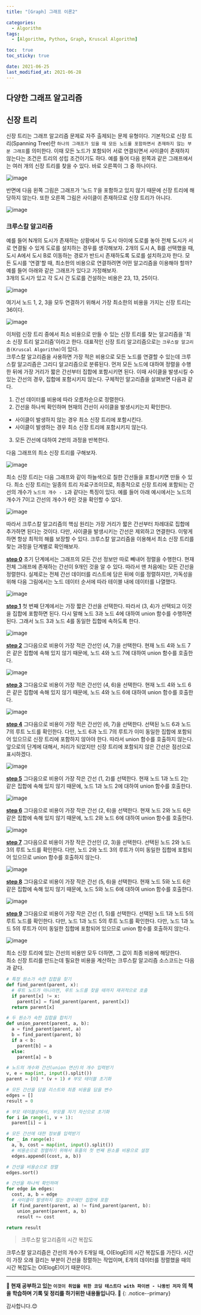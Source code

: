 ```yaml
---
title: "[Graph] 그래프 이론2"

categories:
  - Algorithm
tags:
  - [Algorithm, Python, Graph, Kruscal Algorithm]

toc:  true
toc_sticky: true

date: 2021-06-25
last_modified_at: 2021-06-28
---
```


## 다양한 그래프 알고리즘  

## 신장 트리  

신장 트리는 그래프 알고리즘 문제로 자주 출제되는 문제 유형이다. 기본적으로 신장 트리(Spanning Tree)란 `하나의 그래프가 있을 때 모든 노드를 포함하면서 존재하지 않는 부분 그래프`를 의미한다. 이때 모든 노드가 포함되어 서로 연결되면서 사이클이 존재하지 않는다는 조건은 트리의 성립 조건이기도 하다. 예를 들어 다음 왼쪽과 같은 그래프에서는 여러 개의 신장 트리를 찾을 수 있다. 바로 오른쪽이 그 중 하나이다.  

![image](https://user-images.githubusercontent.com/37467408/123352256-e1352080-d599-11eb-91bf-ab84f44ff51a.PNG)  

반면에 다음 왼쪽 그림은 그래프가 '노드 1'을 포함하고 있지 않기 때문에 신장 트리에 해당하지 않는다. 또한 오른쪽 그림은 사이클이 존재하므로 신장 트리가 아니다.  

![image](https://user-images.githubusercontent.com/37467408/123352324-04f86680-d59a-11eb-9d24-9c7f3d39b290.PNG)  

### 크루스칼 알고리즘  

예를 들어 N개의 도시가 존재하는 상황에서 두 도시 아이에 도로를 놓아 전체 도시가 서로 연결될 수 있게 도로를 설치하는 경우를 생각해보자. 2개의 도시 A, B를 선택했을 때, 도시 A에서 도시 B로 이동하는 경로가 반드시 존재하도록 도로를 설치하고자 한다. 모든 도시를 '연결'할 때, 최소한의 비용으로 연결하려면 어떤 알고리즘을 이용해야 할까?  
예를 들어 아래와 같은 그래프가 있다고 가정해보자.  
3개의 도시가 있고 각 도시 간 도로를 건설하는 비용은 23, 13, 25이다.  

![image](https://user-images.githubusercontent.com/37467408/123352575-894ae980-d59a-11eb-812e-1756d3b979dc.PNG)  

여기서 노드 1, 2, 3을 모두 연결하기 위해서 가장 최소한의 비용을 가지는 신장 트리는 36이다.  

![image](https://user-images.githubusercontent.com/37467408/123352620-a67fb800-d59a-11eb-8ff6-d26ff9a64d76.PNG)  

이처럼 신장 트리 중에서 최소 비용으로 만들 수 있는 신장 트리를 찾는 알고리즘을 '최소 신장 트리 알고리즘'이라고 한다. 대표적인 신장 트리 알고리즘으로는 `크루스칼 알고리즘(Kruscal Algorithm)`이 있다.  
크루스칼 알고리즘을 사용하면 가장 적은 비용으로 모든 노드를 연결할 수 있는데 크루스칼 알고리즘은 그리디 알고리즘으로 분류된다. 먼저 모든 노드에 대하여 정렬을 수행한 뒤에 가장 거리가 짧은 간선부터 집합에 포함시키면 된다. 이때 사이클을 발생시킬 수 있는 간선의 경우, 집합에 포함시키지 않는다. 구체적인 알고리즘을 살펴보면 다음과 같다.  

1. 간선 데이터를 비용에 따라 오름차순으로 정렬한다.  
2. 간선을 하나씩 확인하며 현재의 간선이 사이클을 발생시키는지 확인한다.  
- 사이클이 발생하지 않는 경우 최소 신장 트리에 포함시킨다.  
- 사이클이 발생하는 경우 최소 신장 트리에 포함시키지 않는다.  
3. 모든 간선에 대하여 2번의 과정을 반복한다.  

다음 그래프의 최소 신장 트리를 구해보자.  

![image](https://user-images.githubusercontent.com/37467408/123353179-e85d2e00-d59b-11eb-98e9-6274cb709e2a.PNG)  

최소 신장 트리는 다음 그래프와 같이 하늘색으로 칠한 간선들을 포함시키면 만들 수 있다. 최소 신장 트리는 일종의 트리 자료구조이므로, 최종적으로 신장 트리에 포함되는 간선의 개수가 `노드의 개수 - 1`과 같다는 특징이 있다. 예를 들어 아래 예시에서는 노드의 개수가 7이고 간선의 개수가 6인 것을 확인할 수 있다.  

![image](https://user-images.githubusercontent.com/37467408/123353997-b2b94480-d59d-11eb-9e54-fe1db37571d7.PNG)  

따라서 크루스칼 알고리즘의 핵심 원리는 가장 거리가 짧은 간선부터 차례대로 집합에 추가하면 된다는 것이다. 다만, 사이클을 발생시키는 간선은 제외하고 연결한다. 이렇게 하면 항상 최적의 해를 보장할 수 있다. 크루스칼 알고리즘을 이용해서 최소 신장 트리를 찾는 과정을 단계별로 확인해보자.  

**<u>step 0</u>** 초기 단계에서는 그래프의 모든 간선 정보만 따로 빼내어 정렬을 수행한다. 현재 전체 그래프에 존재하는 간선이 9개인 것을 알 수 있다. 따라서 맨 처음에는 모든 간선을 정렬한다. 실제로는 전체 간선 데이터를 리스트에 담은 뒤에 이를 정렬하지만, 가독성을 위해 다음 그림에서는 노드 데이터 순서에 따라 테이블 내에 데이터를 나열했다.  

![image](https://user-images.githubusercontent.com/37467408/123356295-6290b100-d5a2-11eb-8f2e-1fa4401b43fb.PNG)  

**<u>step 1</u>** 첫 번째 단계에서는 가장 짧은 간선을 선택한다. 따라서 (3, 4)가 선택되고 이것을 집합에 포함하면 된다. 다시 말해 노드 3과 노드 4에 대하여 union 함수를 수행하면 된다. 그래서 노드 3과 노드 4를 동일한 집합에 속하도록 한다.  

![image](https://user-images.githubusercontent.com/37467408/123373050-aba32e00-d5bf-11eb-98cb-c3a13c7559e5.PNG)  

**<u>step 2</u>** 그다음으로 비용이 가장 적은 간선인 (4, 7)을 선택한다. 현재 노드 4와 노드 7은 같은 집합에 속해 있지 않기 때문에, 노드 4와 노드 7에 대하여 union 함수를 호출한다.  

![image](https://user-images.githubusercontent.com/37467408/123373253-08064d80-d5c0-11eb-9275-dd51c39b2b4a.PNG)  

**<u>step 3</u>** 그다음으로 비용이 가장 적은 간선인 (4, 6)을 선택한다. 현재 노드 4와 노드 6은 같은 집합에 속해 있지 않기 때문에, 노드 4와 노드 6에 대하여 union 함수를 호출한다.  

![image](https://user-images.githubusercontent.com/37467408/123373394-46037180-d5c0-11eb-8b34-aa08b71b56b6.PNG)  

**<u>step 4</u>** 그다음으로 비용이 가장 적은 간선인 (6, 7)을 선택한다. 선택된 노드 6과 노드 7의 루트 노드를 확인한다. 다만, 노드 6과 노드 7의 루트가 이미 동일한 집합에 포함되어 있으므로 신장 트리에 포함하지 않아야 한다. 따라서 union 함수를 호출하지 않는다. 앞으로의 단계에 대해서, 처리가 되었지만 신장 트리에 포함되지 않은 간선은 점선으로 표시하겠다.  

![image](https://user-images.githubusercontent.com/37467408/123373594-9549a200-d5c0-11eb-86f3-8c7e36465edd.PNG)  

**<u>step 5</u>** 그다음으로 비용이 가장 작은 간선 (1, 2)를 선택한다. 현재 노드 1과 노드 2는 같은 집합에 속해 있지 않기 때문에, 노드 1과 노드 2에 대하여 union 함수를 호출한다.  

![image](https://user-images.githubusercontent.com/37467408/123373679-bf9b5f80-d5c0-11eb-9ddb-af71c2e7b434.PNG)  

**<u>step 6</u>** 그다음으로 비용이 가장 작은 간선 (2, 6)을 선택한다. 현재 노드 2와 노드 6은 같은 집합에 속해 있지 않기 때문에, 노드 2와 노드 6에 대하여 union 함수를 호출한다.  

![image](https://user-images.githubusercontent.com/37467408/123373753-e78ac300-d5c0-11eb-87fc-c2b0602df2ed.PNG)  

**<u>step 7</u>** 그다음으로 비용이 가장 작은 간선인 (2, 3)을 선택한다. 선택된 노드 2와 노드 3의 루트 노드를 확인한다. 다만, 노드 2와 노드 3의 루트가 이미 동일한 집합에 포함되어 있으므로 union 함수를 호출하지 않는다.  

![image](https://user-images.githubusercontent.com/37467408/123373824-11dc8080-d5c1-11eb-85d6-9acbde1182b9.PNG)  

**<u>step 8</u>** 그다음으로 비용이 가장 작은 간선 (5, 6)을 선택한다. 현재 노드 5와 노드 6은 같은 집합에 속해 있지 않기 때문에, 노드 5와 노드 6에 대하여 union 함수를 호출한다.  

![image](https://user-images.githubusercontent.com/37467408/123374941-df338780-d5c2-11eb-9ee6-2dd1b2a73f33.PNG)  

**<u>step 9</u>** 그다음으로 비용이 가장 작은 간선 (1, 5)를 선택한다. 선택된 노드 1과 노드 5의 루트 노드를 확인한다. 다만, 노드 1과 노드 5의 루트 노드를 확인한다. 다만, 노드 1과 노드 5의 루트가 이미 동일한 집합에 포함되어 있으므로 union 함수를 호출하지 않는다.  

![image](https://user-images.githubusercontent.com/37467408/123565394-acbea000-d7f7-11eb-8208-ff4c2254a7cd.PNG)  

최소 신장 트리에 있는 간선의 비용만 모두 더하면, 그 값이 최종 비용에 해당한다.  
최소 신장 트리를 만드는데 필요한 비용을 계산하는 크루스칼 알고리즘 소스코드는 다음과 같다.  

```python
# 특정 원소가 속한 집합을 찾기
def find_parent(parent, x):
  # 루트 노드가 아니라면, 루트 노드를 찾을 때까지 재귀적으로 호출
  if parent[x] != x:
    parent[x] = find_parent(parent, parent[x])
  return parent[x]

# 두 원소가 속한 집합을 합치기
def union_parent(parent, a, b):
  a = find_parent(parent, a)
  b = find_parent(parent, b)
  if a < b:
    parent[b] = a
  else:
    parent[a] = b

# 노드의 개수와 간선(union 연산)의 개수 입력받기
v, e = map(int, input().split())
parent = [0] * (v + 1) # 부모 테이블 초기화

# 모든 간선을 담을 리스트와 최종 비용을 담을 변수
edges = []
result = 0

# 부모 테이블상에서, 부모를 자기 자신으로 초기화
for i in range(1, v + 1):
  parent[i] = i

# 모든 간선에 대한 정보를 입력받기
for _ in range(e):
  a, b, cost = map(int, input().split())
  # 비용순으로 정렬하기 위해서 튜플의 첫 번째 원소를 비용으로 설정
  edges.append((cost, a, b))

# 간선을 비용순으로 정렬
edges.sort()

# 간선을 하나씩 확인하며
for edge in edges:
  cost, a, b = edge
  # 사이클이 발생하지 않는 경우에만 집합에 포함
  if find_parent(parent, a) != find_parent(parent, b):
    union_parent(parent, a, b)
    result += cost

return result
```  

> 크루스칼 알고리즘의 시간 복잡도  

크루스칼 알고리즘은 간선의 개수가 E개일 때, O(ElogE)의 시간 복잡도를 가진다. 시간이 가장 오래 걸리는 부분이 간선을 정렬하는 작업이며, E개의 데이터를 정렬했을 때의 시간 복잡도는 O(ElogE)이기 때문이다.  

---
**🐢 현재 공부하고 있는 `이것이 취업을 위한 코딩 테스트다 with 파이썬 - 나동빈 저자` 의 책을 학습하며 기록 및 정리를 하기위한 내용들입니다. 🐢**
{: .notice--primary}

감사합니다.😊
